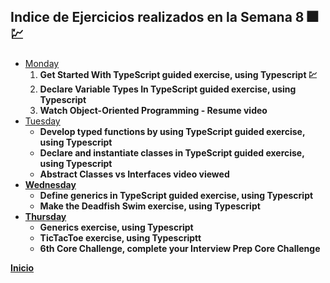 ## Indice de Ejercicios realizados en la Semana 8 :fireworks: 💹

<ul>
    <li>
        <a href="./Monday.md">Monday</a>
        <ol>
            <li><strong>Get Started With TypeScript guided exercise, using Typescript 💹</strong></li>
            <li><strong>Declare Variable Types In TypeScript guided exercise, using Typescript</strong></li>
            <li><strong>Watch Object-Oriented Programming - Resume video</strong></li>
        </ol>
    </li>
    <li>
        <a href="./Tuesday.md">Tuesday</a>
        <ul>
            <li><strong>Develop typed functions by using TypeScript guided exercise, using Typescript</li>
            <li><strong>Declare and instantiate classes in TypeScript guided exercise, using Typescript</strong></li>
            <li><strong>Abstract Classes vs Interfaces video viewed</strong></li>
        </ul>
    </li>
    <li>
        <a href="./Wednesday.md">Wednesday</a>
        <ul>
            <li><strong>Define generics in TypeScript guided exercise, using Typescript</strong></li>
            <li><strong>Make the Deadfish Swim exercise, using Typescript</strong></li>
        </ul>
    </li>
    <li>
        <a href="./Thursday.md">Thursday</a>
        <ul>
            <li><strong>Generics exercise, using Typescript</strong></li>
            <li><strong>TicTacToe exercise, using Typescriptt</strong></li>
            <li><strong>6th Core Challenge, complete your Interview Prep Core Challenge</strong></li>
        </ul>
    </li>
</ul>

<a href="../README.md">Inicio</a>